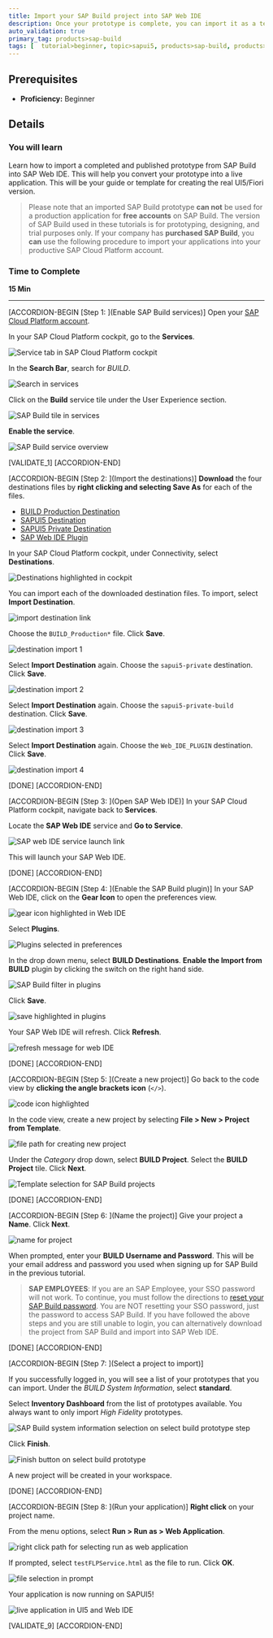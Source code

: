 ```yaml
---
title: Import your SAP Build project into SAP Web IDE
description: Once your prototype is complete, you can import it as a template into SAP Web IDE to convert it to SAPUI5 code.
auto_validation: true
primary_tag: products>sap-build
tags: [  tutorial>beginner, topic>sapui5, products>sap-build, products>sap-web-ide, products>sap-web-ide-plug-ins ]
---
```


## Prerequisites  
 - **Proficiency:** Beginner


## Details
### You will learn  
Learn how to import a completed and published prototype from SAP Build into SAP Web IDE. This will help you convert your prototype into a live application. This will be your guide or template for creating the real UI5/Fiori version.

> Please note that an imported SAP Build prototype **can not** be used for a production application for **free accounts** on SAP Build. The version of SAP Build used in these tutorials is for prototyping, designing, and trial purposes only. If your company has **purchased SAP Build**, you **can** use the following procedure to import your applications into your productive SAP Cloud Platform account.

### Time to Complete
**15 Min**

---

[ACCORDION-BEGIN [Step 1: ](Enable SAP Build services)]
Open your [SAP Cloud Platform account](https://account.hanatrial.ondemand.com/cockpit).

In your SAP Cloud Platform cockpit, go to the **Services**.

![Service tab in SAP Cloud Platform cockpit](1.png)

In the **Search Bar**, search for _BUILD_.

![Search in services](2.png)

Click on the **Build** service tile under the User Experience section.

![SAP Build tile in services](3.png)

**Enable the service**.

![SAP Build service overview](4.png)

[VALIDATE_1]
[ACCORDION-END]


[ACCORDION-BEGIN [Step 2: ](Import the destinations)]
**Download** the four destinations files by **right clicking and selecting Save As** for each of the files.

- [BUILD Production Destination](https://raw.githubusercontent.com/SAPDocuments/Tutorials/master/tutorials/build-import-webide/BUILD_Production)
- [SAPUI5 Destination](https://raw.githubusercontent.com/SAPDocuments/Tutorials/master/tutorials/build-import-webide/sapui5-private)
- [SAPUI5 Private Destination](https://raw.githubusercontent.com/SAPDocuments/Tutorials/master/tutorials/build-import-webide/sapui5-private-build)
- [SAP Web IDE Plugin](https://raw.githubusercontent.com/SAPDocuments/Tutorials/master/tutorials/build-import-webide/Web_IDE_PLUGIN)

In your SAP Cloud Platform cockpit, under Connectivity, select **Destinations**.

![Destinations highlighted in cockpit](7.png)

You can import each of the downloaded destination files. To import, select **Import Destination**.

![import destination link](8.png)

Choose the `BUILD_Production*` file. Click **Save**.

![destination import 1](9a.png)

Select **Import Destination** again. Choose the `sapui5-private` destination. Click **Save**.

![destination import 2](9b.png)

Select **Import Destination** again. Choose the `sapui5-private-build` destination. Click **Save**.

![destination import 3](9c.png)

Select **Import Destination** again. Choose the `Web_IDE_PLUGIN` destination. Click **Save**.

![destination import 4](9d.png)

[DONE]
[ACCORDION-END]

[ACCORDION-BEGIN [Step 3: ](Open SAP Web IDE)]
In your SAP Cloud Platform cockpit, navigate back to **Services**.

Locate the **SAP Web IDE** service and **Go to Service**.

![SAP web IDE service launch link](10.png)

This will launch your SAP Web IDE.

[DONE]
[ACCORDION-END]

[ACCORDION-BEGIN [Step 4: ](Enable the SAP Build plugin)]
In your SAP Web IDE, click on the **Gear Icon** to open the preferences view.

![gear icon highlighted in Web IDE](11.png)

Select **Plugins**.

![Plugins selected in preferences](12.png)

In the drop down menu, select **BUILD Destinations**. **Enable the Import from BUILD** plugin by clicking the switch on the right hand side.

![SAP Build filter in plugins](13.png)

Click **Save**.

![save highlighted in plugins](14.png)

Your SAP Web IDE will refresh. Click **Refresh**.

![refresh message for web IDE](15.png)

[DONE]
[ACCORDION-END]

[ACCORDION-BEGIN [Step 5: ](Create a new project)]
Go back to the code view by **clicking the angle brackets icon** (`</>`).

![code icon highlighted](16.png)

In the code view, create a new project by selecting **File > New > Project from Template**.

![file path for creating new project](17.png)

Under the _Category_ drop down, select **BUILD Project**. Select the **BUILD Project** tile. Click **Next**.

![Template selection for SAP Build projects](18.png)


[DONE]
[ACCORDION-END]

[ACCORDION-BEGIN [Step 6: ](Name the project)]
Give your project a **Name**. Click **Next**.

![name for project](19.png)

When prompted, enter your **BUILD Username and Password**. This will be your email address and password you used when signing up for SAP Build in the previous tutorial.

> **SAP EMPLOYEES**: If you are an SAP Employee, your SSO password will not work. To continue, you must follow the directions to [reset your SAP Build password](https://jam4.sapjam.com/groups/EwzMfO4LtSxrAjXwDipkgC/documents/ru6GmtH0bYRGEKqctpp8ye/slide_viewer). You are NOT resetting your SSO password, just the password to access SAP Build. If you have followed the above steps and you are still unable to login, you can alternatively download the project from SAP Build and import into SAP Web IDE.

[DONE]
[ACCORDION-END]

[ACCORDION-BEGIN [Step 7: ](Select a project to import)]


If you successfully logged in, you will see a list of your prototypes that you can import. Under the _BUILD System Information_, select **standard**.

Select **Inventory Dashboard** from the list of prototypes available. You always want to only import _High Fidelity_ prototypes.

![SAP Build system information selection on select build prototype step](20.png)

Click **Finish**.

![Finish button on select build prototype](21.png)

A new project will be created in your workspace.

[DONE]
[ACCORDION-END]

[ACCORDION-BEGIN [Step 8: ](Run your application)]
**Right click** on your project name.

From the menu options, select **Run > Run as > Web Application**.

![right click path for selecting run as web application](22.png)

If prompted, select `testFLPService.html` as the file to run. Click **OK**.

![file selection in prompt](23.png)

Your application is now running on SAPUI5!

![live application in UI5 and Web IDE](24.png)

[VALIDATE_9]
[ACCORDION-END]
